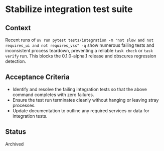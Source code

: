 # Stabilize integration test suite

## Context
Recent runs of
`uv run pytest tests/integration -m "not slow and not requires_ui and not requires_vss" -q`
show numerous failing tests and inconsistent process teardown, preventing a
reliable `task check` or `task verify` run. This blocks the 0.1.0-alpha.1
release and obscures regression detection.

## Acceptance Criteria
- Identify and resolve the failing integration tests so that the above command
  completes with zero failures.
- Ensure the test run terminates cleanly without hanging or leaving stray
  processes.
- Update documentation to outline any required services or data for integration
  tests.

## Status
Archived
